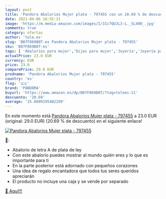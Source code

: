```yaml
---
layout: post
title: 'Pandora Abalorios Mujer plata - 797455 con un 20.69 % de descuento'
date: 2021-04-06 18:55:21
image: 'https://m.media-amazon.com/images/I/31c7QUJL3-L._SL400_.jpg'
comments: true
category: ofertas
author: 'tole.es'
slug: 'B07F869B8T-es Pandora Abalorios Mujer plata - 797455'
sku: 'B07F869B8T-es'
tags: [ 'Abalorios para mujer','Dijes para mujer','Joyería','Joyería para mujer','pandora', ]
actualPrice: 23.0 EUR
currency: EUR
price: 23.0
comparePrice: 29.0 EUR
prodname: 'Pandora Abalorios Mujer plata - 797455'
country: 'es'
flag: '🇪🇸'
brand: 'PANDORA'
buyurl: 'https://www.amazon.es/dp/B07F869B8T/?tag=tolees-21'
descuento: '20.69'
average: '25.0609195402299'
---
```


En este momento está [Pandora Abalorios Mujer plata - 797455](https://www.amazon.es/dp/B07F869B8T/?tag=tolees-21) a 23.0 EUR (original: 29.0 EUR) (20.69 %  de descuento) en el siguiente enlace!

[![Pandora Abalorios Mujer plata - 797455](https://m.media-amazon.com/images/I/31c7QUJL3-L._SL400_.jpg)](https://www.amazon.es/dp/B07F869B8T/?tag=tolees-21)

🔎:

- Abalorio de letra A de plata de ley
- Con este abalorio puedes mostrar al mundo quién eres y lo que es importante para ti
- En la parte posterior está adornado con pequeños corazones
- Una idea de regalo encantadora que todos tus seres queridos apreciarán
- El producto no incluye una caja y se vende por separado

[🛒 Aquí!!!](https://www.amazon.es/dp/B07F869B8T/?tag=tolees-21)
